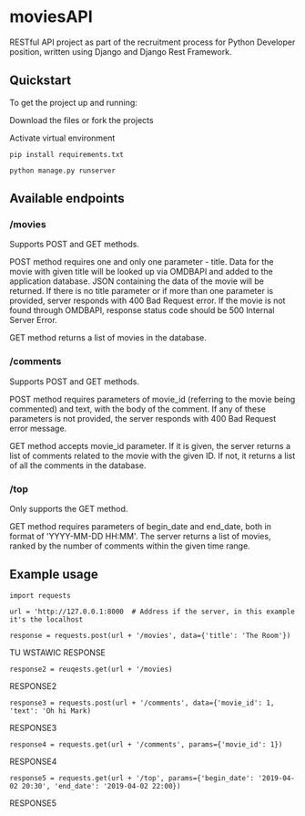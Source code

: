# moviesAPI

RESTful API project as part of the recruitment process for Python Developer position, written using Django and Django Rest Framework.

## Quickstart

To get the project up and running:

Download the files or fork the projects

Activate virtual environment

`pip install requirements.txt`

`python manage.py runserver`


## Available endpoints
### /movies
Supports POST and GET methods. 

POST method requires one and only one parameter - title. Data for the movie with given title will be
looked up via OMDBAPI and added to the application database. JSON containing the data of the movie will be
returned. If there is no title parameter or if more than one parameter is provided, server responds
with 400 Bad Request error. If the movie is not found through OMDBAPI, response status code should be
500 Internal Server Error.

GET method returns a list of movies in the database.

### /comments
Supports POST and GET methods.

POST method requires parameters of movie_id (referring to the movie being commented) and text, with
the body of the comment. If any of these parameters is not provided, the server responds with
400 Bad Request error message.

GET method accepts movie_id parameter. If it is given, the server returns a list of comments related to
the movie with the given ID. If not, it returns a list of all the comments in the database. 

### /top
Only supports the GET method. 

GET method requires parameters of begin_date and end_date, both in format of 'YYYY-MM-DD HH:MM'.
The server returns a list of movies, ranked by the number of comments within the given time range.

## Example usage
`import requests`

`url = 'http://127.0.0.1:8000  # Address if the server, in this example it's the localhost`

`response = requests.post(url + '/movies', data={'title': 'The Room'})`


TU WSTAWIC RESPONSE

`response2 = reuqests.get(url + '/movies)`

RESPONSE2

`response3 = requests.post(url + '/comments', data={'movie_id': 1, 'text': 'Oh hi Mark)`

RESPONSE3

`response4 = requests.get(url + '/comments', params={'movie_id': 1})`

RESPONSE4

`response5 = requests.get(url + '/top', params={'begin_date': '2019-04-02 20:30', 'end_date': '2019-04-02 22:00})`

RESPONSE5